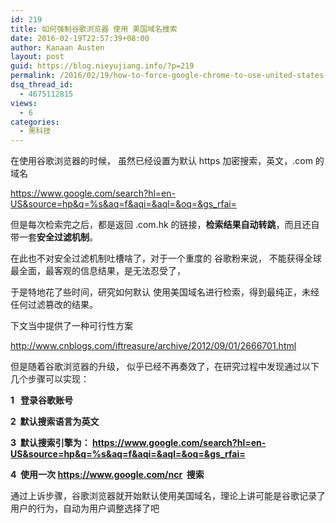 ```yaml
---
id: 219
title: 如何强制谷歌浏览器 使用 美国域名搜索
date: 2016-02-19T22:57:39+08:00
author: Kanaan Austen
layout: post
guid: https://blog.nieyujiang.info/?p=219
permalink: /2016/02/19/how-to-force-google-chrome-to-use-united-states-domain-name-search/
dsq_thread_id:
  - 4675112815
views:
  - 6
categories:
  - 黑科技
---
```

在使用谷歌浏览器的时候， 虽然已经设置为默认 https 加密搜索，英文，.com 的域名

https://www.google.com/search?hl=en-US&source=hp&q=%s&aq=f&aqi=&aql=&oq=&gs_rfai=

但是每次检索完之后，都是返回 .com.hk 的链接，**检索结果自动转跳**，而且还自带一套**安全过滤机制**。

在此也不对安全过滤机制吐槽啥了，对于一个重度的 谷歌粉来说， 不能获得全球最全面，最客观的信息结果，是无法忍受了，

于是特地花了些时间，研究如何默认 使用美国域名进行检索，得到最纯正，未经任何过滤篡改的结果。

下文当中提供了一种可行性方案

http://www.cnblogs.com/iftreasure/archive/2012/09/01/2666701.html

但是随着谷歌浏览器的升级， 似乎已经不再奏效了，在研究过程中发现通过以下几个步骤可以实现：

**1   登录谷歌账号**

**2  默认搜索语言为英文**

**3  默认搜索引擎为： https://www.google.com/search?hl=en-US&source=hp&q=%s&aq=f&aqi=&aql=&oq=&gs_rfai=**

**4  使用一次 https://www.google.com/ncr  搜索**

通过上诉步骤，谷歌浏览器就开始默认使用美国域名，理论上讲可能是谷歌记录了用户的行为，自动为用户调整选择了吧